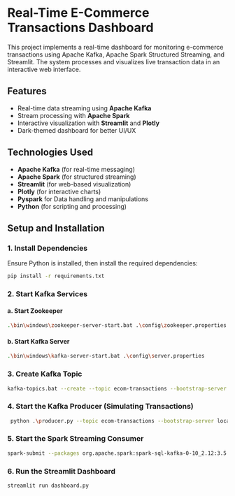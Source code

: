 # Real-Time E-Commerce Transactions Dashboard

This project implements a real-time dashboard for monitoring e-commerce transactions using Apache Kafka, Apache Spark Structured Streaming, and Streamlit. The system processes and visualizes live transaction data in an interactive web interface.

## Features
- Real-time data streaming using **Apache Kafka**
- Stream processing with **Apache Spark**
- Interactive visualization with **Streamlit** and **Plotly**
- Dark-themed dashboard for better UI/UX

## Technologies Used
- **Apache Kafka** (for real-time messaging)
- **Apache Spark** (for structured streaming)
- **Streamlit** (for web-based visualization)
- **Plotly** (for interactive charts)
- **Pyspark** for Data handling and manipulations
- **Python** (for scripting and processing)

## Setup and Installation

### 1. Install Dependencies
Ensure Python is installed, then install the required dependencies:

```sh
pip install -r requirements.txt
```

### 2. Start Kafka Services

#### a. Start Zookeeper
```sh
.\bin\windows\zookeeper-server-start.bat .\config\zookeeper.properties
```

#### b. Start Kafka Server
```sh
.\bin\windows\kafka-server-start.bat .\config\server.properties
```

### 3. Create Kafka Topic
```sh
kafka-topics.bat --create --topic ecom-transactions --bootstrap-server localhost:9092 --partitions 1 --replication-factor 1
```

### 4. Start the Kafka Producer (Simulating Transactions)
```sh
 python .\producer.py --topic ecom-transactions --bootstrap-server localhost:9092  
```

### 5. Start the Spark Streaming Consumer
```sh
spark-submit --packages org.apache.spark:spark-sql-kafka-0-10_2.12:3.5.4 E:\DataProcessingProject\spark\consumer.py
```

### 6. Run the Streamlit Dashboard
```sh
streamlit run dashboard.py
```


